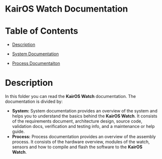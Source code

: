 # KairOS Watch Documentation

# Table of Contents

* [Description](#description)

* [System Documentation](#system_documentation)

* [Process Documentaiton](#process_documentation)

# Description

In this folder you can read the **KairOS Watch** documentation. The documentation is divided by:

* **System:** System documentation provides an overview of the system and helps you to understand the basics behind the **KairOS Watch**. It consists of the requirements document, architecture design, source code, validation docs, verification and testing info, and a maintenance or help guide.
* **Process:** Process documentation provides an overview of the assembly process. It consists of the hardware overview, modules of the watch, sensors and how to compile and flash the software to the **KairOS Watch**.